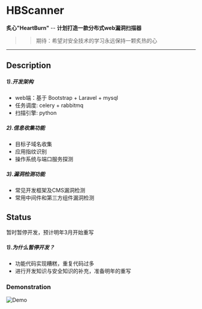 # HBScanner

**炙心"HeartBurn"** -- **计划打造一款分布式web漏洞扫描器**

>> 期待：希望对安全技术的学习永远保持一颗炙热的心

---

## Description

##### 1).开发架构

- web端：基于 Bootstrap + Laravel + mysql
- 任务调度: celery + rabbitmq
- 扫描引擎: python

##### 2).信息收集功能
- 目标子域名收集
- 应用指纹识别
- 操作系统与端口服务探测

##### 3).漏洞检测功能
- 常见开发框架及CMS漏洞检测
- 常用中间件和第三方组件漏洞检测


## Status
 暂时暂停开发，预计明年3月开始重写

##### 1).为什么暂停开发？
- 功能代码实现糟糕，重复代码过多
- 进行开发知识与安全知识的补充，准备明年的重写

### Demonstration

![Demo](https://dq5e1b-blog.oss-cn-beijing.aliyuncs.com/HBScanner.gif)

